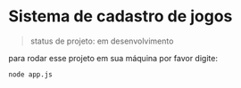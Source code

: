 <h1>Sistema de cadastro de jogos </h1>

> status de projeto: em desenvolvimento

para rodar esse projeto em sua máquina por favor digite:

```
node app.js
```


